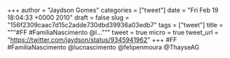 
+++
author = "Jaydson Gomes"
categories = ["tweet"]
date = "Fri Feb 19 18:04:33 +0000 2010"
draft = false
slug = "156f2309caac7d15c2adde730dbd39936a03edb7"
tags = ["tweet"]
title = """#FF #FamiliaNascimento @l..."""
tweet = true
micro = true
tweet_url = "https://twitter.com/jaydson/status/9345941962"
+++
#FF #FamiliaNascimento @lucnascimento @felipenmoura @ThayseAG
